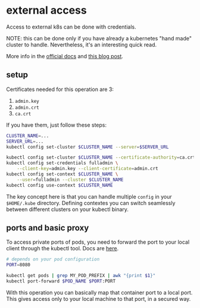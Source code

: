 # external access

Access to external k8s can be done with credentials.

NOTE: this can be done only if you have already a kubernetes "hand made" cluster to handle. Nevertheless, it's an interesting quick read.

More info in the [official docs](https://kubernetes.io/docs/reference/access-authn-authz/authentication/) and [this blog post](https://medium.com/@emirozbirdeveloper/kubernetes-manage-access-via-certificates-1b3e9948cfc4).

## setup

Certificates needed for this operation are 3:
1. `admin.key`
2. `admin.crt`
3. `ca.crt`

If you have them, just follow these steps:

```bash
CLUSTER_NAME=...
SERVER_URL=...
kubectl config set-cluster $CLUSTER_NAME --server=$SERVER_URL

kubectl config set-cluster $CLUSTER_NAME --certificate-authority=ca.crt
kubectl config set-credentials fulladmin \
    --client-key=admin.key --client-certificate=admin.crt
kubectl config set-context $CLUSTER_NAME \
    --user=fulladmin --cluster $CLUSTER_NAME
kubectl config use-context $CLUSTER_NAME
```

The key concept here is that you can handle multiple `config` in your `$HOME/.kube` directory. Defining contextes you can switch seamlessly between different clusters on your kubectl binary.

## ports and basic proxy

To access private ports of pods, you need to forward the port to your local client through the kubectl tool. Docs are [here](https://kubernetes.io/docs/tasks/access-application-cluster/port-forward-access-application-cluster/).

```bash
# depends on your pod configuration
PORT=8080

kubectl get pods | grep MY_POD_PREFIX | awk "{print $1}"
kubectl port-forward $POD_NAME $PORT:PORT
```

With this operation you can basically map that container port to a local port. This gives access only to your local machine to that port, in a secured way.
